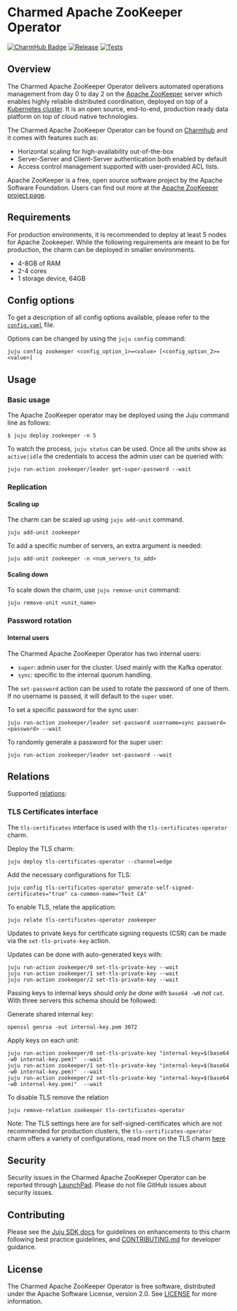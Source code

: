 # Charmed Apache ZooKeeper Operator

[![CharmHub Badge](https://charmhub.io/zookeeper/badge.svg)](https://charmhub.io/zookeeper)
[![Release](https://github.com/canonical/zookeeper-operator/actions/workflows/release.yaml/badge.svg)](https://github.com/canonical/zookeeper-operator/actions/workflows/release.yaml)
[![Tests](https://github.com/canonical/zookeeper-operator/actions/workflows/ci.yaml/badge.svg?branch=main)](https://github.com/canonical/zookeeper-operator/actions/workflows/ci.yaml?query=branch%3Amain)

## Overview

The Charmed Apache ZooKeeper Operator delivers automated operations management from day 0 to day 2 on the [Apache ZooKeeper](https://zookeeper.apache.org/) server which enables highly reliable distributed coordination, deployed on top of a [Kubernetes cluster](https://kubernetes.io/). It is an open source, end-to-end, production ready data platform on top of cloud native technologies.

The Charmed Apache ZooKeeper Operator can be found on [Charmhub](https://charmhub.io/zookeeper) and it comes with features such as:
- Horizontal scaling for high-availability out-of-the-box
- Server-Server and Client-Server authentication both enabled by default
- Access control management supported with user-provided ACL lists.

Apache ZooKeeper is a free, open source software project by the Apache Software Foundation. Users can find out more at the [Apache ZooKeeper project page](https://zookeeper.apache.org/).

## Requirements

For production environments, it is recommended to deploy at least 5 nodes for Apache Zookeeper.
While the following requirements are meant to be for production, the charm can be deployed in smaller environments.

- 4-8GB of RAM
- 2-4 cores
- 1 storage device, 64GB

## Config options

To get a description of all config options available, please refer to the [`config.yaml`](https://github.com/canonical/zookeeper-operator/blob/main/config.yaml) file.

Options can be changed by using the `juju config` command:

```shell
juju config zookeeper <config_option_1>=<value> [<config_option_2>=<value>]
```

## Usage

### Basic usage

The Apache ZooKeeper operator may be deployed using the Juju command line as follows:

```shell
$ juju deploy zookeeper -n 5
```

To watch the process, `juju status` can be used. Once all the units show as `active|idle` the credentials to access the admin user can be queried with:

```shell
juju run-action zookeeper/leader get-super-password --wait 
```

### Replication

#### Scaling up

The charm can be scaled up using `juju add-unit` command.

```shell
juju add-unit zookeeper
```

To add a specific number of servers, an extra argument is needed:

```shell
juju add-unit zookeeper -n <num_servers_to_add>
```

#### Scaling down

To scale down the charm, use `juju remove-unit` command:

```shell
juju remove-unit <unit_name>
```

### Password rotation

#### Internal users

The Charmed Apache ZooKeeper Operator has two internal users:

- `super`: admin user for the cluster. Used mainly with the Kafka operator.
- `sync`: specific to the internal quorum handling. 

The `set-password` action can be used to rotate the password of one of them. If no username is passed, it will default to the `super` user.

To set a specific password for the sync user:

```shell
juju run-action zookeeper/leader set-password username=sync password=<password> --wait
```

To randomly generate a password for the super user:

```shell
juju run-action zookeeper/leader set-password --wait
```

## Relations

Supported [relations](https://juju.is/docs/olm/relations):

### TLS Certificates interface

The `tls-certificates` interface is used with the `tls-certificates-operator` charm.

Deploy the TLS charm:

```shell
juju deploy tls-certificates-operator --channel=edge
```

Add the necessary configurations for TLS:

```shell
juju config tls-certificates-operator generate-self-signed-certificates="true" ca-common-name="Test CA" 
```

To enable TLS, relate the application:

```shell
juju relate tls-certificates-operator zookeeper
```

Updates to private keys for certificate signing requests (CSR) can be made via the `set-tls-private-key` action.

Updates can be done with auto-generated keys with:

```shell
juju run-action zookeeper/0 set-tls-private-key --wait
juju run-action zookeeper/1 set-tls-private-key --wait
juju run-action zookeeper/2 set-tls-private-key --wait
```

Passing keys to internal keys should *only be done with* `base64 -w0` *not* `cat`. With three servers this schema should be followed:

Generate shared internal key:

```shell
openssl genrsa -out internal-key.pem 3072
```

Apply keys on each unit:

```shell
juju run-action zookeeper/0 set-tls-private-key "internal-key=$(base64 -w0 internal-key.pem)"  --wait
juju run-action zookeeper/1 set-tls-private-key "internal-key=$(base64 -w0 internal-key.pem)"  --wait
juju run-action zookeeper/2 set-tls-private-key "internal-key=$(base64 -w0 internal-key.pem)"  --wait
```

To disable TLS remove the relation

```shell
juju remove-relation zookeeper tls-certificates-operator
```

Note: The TLS settings here are for self-signed-certificates which are not recommended for production clusters, the `tls-certificates-operator` charm offers a variety of configurations, read more on the TLS charm [here](https://charmhub.io/tls-certificates-operator)

## Security

Security issues in the Charmed Apache ZooKeeper Operator can be reported through [LaunchPad](https://wiki.ubuntu.com/DebuggingSecurity#How%20to%20File). Please do not file GitHub issues about security issues.

## Contributing

Please see the [Juju SDK docs](https://juju.is/docs/sdk) for guidelines on enhancements to this charm following best practice guidelines, and [CONTRIBUTING.md](https://github.com/canonical/zookeeper-operator/blob/main/CONTRIBUTING.md) for developer guidance.

## License

The Charmed Apache ZooKeeper Operator is free software, distributed under the Apache Software License, version 2.0. See [LICENSE](https://github.com/canonical/zookeeper-operator/blob/main/LICENSE) for more information.
